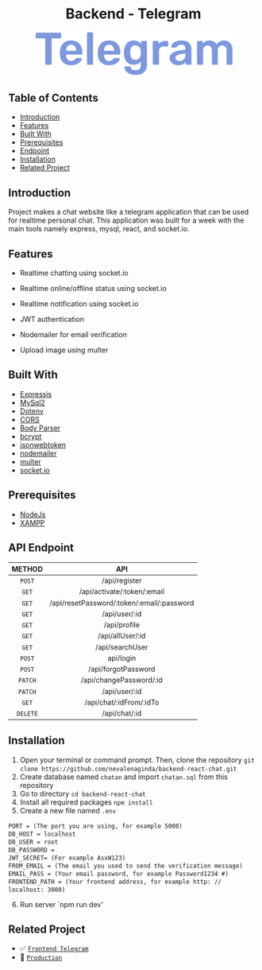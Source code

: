 <h1 align="center">Backend - Telegram</h1>
<p align="center">
  <a href="https://chatting-telegram.netlify.app/" target="_blank"><img src="https://github.com/chaerulmarwan20/telegram-app/raw/master/src/assets/screenshots/Telegram.png"  width="400" alt="Telegram" border="0" /></a>
</p>

## Table of Contents

- [Introduction](#introduction)
- [Features](#features)
- [Built With](#built-with)
- [Prerequisites](#prerequisites)
- [Endpoint](#endpoint)
- [Installation](#installation)
- [Related Project](#related-project)

## Introduction

Project makes a chat website like a telegram application that can be used for realtime personal chat. This application was built for a week with the main tools namely express, mysql, react, and socket.io.

## Features

- Realtime chatting using socket.io

- Realtime online/offline status using socket.io

- Realtime notification using socket.io

- JWT authentication

- Nodemailer for email verification

- Upload image using multer


## Built With

- [Expressjs]
- [MySql2]
- [Dotenv]
- [CORS]
- [Body Parser]
- [bcrypt]
- [jsonwebtoken]
- [nodemailer]
- [multer]
- [socket.io]

[Expressjs]: https://www.npmjs.com/package/express
[MySql2]: https://www.npmjs.com/package/mysql2
[Dotenv]: https://www.npmjs.com/package/dotenv
[CORS]: https://www.npmjs.com/package/cors
[Body Parser]: https://www.npmjs.com/package/body-parser
[Nodemon]: https://www.npmjs.com/package/nodemon
[bcrypt]: https://www.npmjs.com/package/bcrypt
[jsonwebtoken]: https://www.npmjs.com/package/jsonwebtoken
[socket.io]: https://www.npmjs.com/package/socket.io
[multer]: https://www.npmjs.com/package/multer
[nodemailer]: https://www.npmjs.com/package/nodemailer

## Prerequisites

- [NodeJs](https://nodejs.org/en/download/)
- [XAMPP](https://www.apachefriends.org/index.html)

## API Endpoint

|  METHOD  |                          API                          |
| :------: | :---------------------------------------------------: |
|  `POST`  |                     /api/register                     |
|  `GET`   |           /api/activate/:token/:email                 |
|  `GET`   |    /api/resetPassword/:token/:email/:password         |
|  `GET`   |                    /api/user/:id                      |
|  `GET`   |                     /api/profile                      |
|  `GET`   |                   /api/allUser/:id                    |
|  `GET`   |                    /api/searchUser                    |
|  `POST`  |                        api/login                      |
|  `POST`  |                   /api/forgotPassword                 |
|  `PATCH` |              /api/changePassword/:id                  |
|  `PATCH` |                       /api/user/:id                   |
|  `GET`   |                /api/chat/:idFrom/:idTo                |
|  `DELETE`|                      /api/chat/:id                    |

## Installation

1. Open your terminal or command prompt. Then, clone the repository `git clone https://github.com/nevalenaginda/backend-react-chat.git`
2. Create database named `chatan` and import `chatan.sql` from this repository
3. Go to directory `cd backend-react-chat`
4. Install all required packages `npm install`
5. Create a new file named `.env`
```
PORT = (The port you are using, for example 5000)
DB_HOST = localhost
DB_USER = root
DB_PASSWORD = 
JWT_SECRET= (For example AsxW123)
FROM_EMAIL = (The email you used to send the verification message)
EMAIL_PASS = (Your email password, for example Password1234 #)
FRONTEND_PATH = (Your frontend address, for example http: // localhost: 3000)
```
6. Run server `npm run dev'

## Related Project

- :white_check_mark: [`Frontend Telegram`](https://github.com/nevalenaginda/frontend-react-chat/)
- :rocket: [`Production`](https://telegram-webku.netlify.app/)
